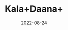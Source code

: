 ---
title: 'Kala+Daana+'
date: '2022-08-24' 
metatag: '' 
inventory: '0' 
draft: false 
# meta description 
shortDescripton: ''
description: 'Seed'
longdescription: ''
featured: True
# product Price
price: '100.0'
# Product Short Description
shortDescription: ''
productID: '281EB70A-1B23-ED11-9968-005056B3A416'
type: 'products'
category: 'Seed' 
thumnailproduct: 'https://aminsaddiquidawakhana.eralive.net/images/products/281EB70A-1B23-ED11-9968-005056B3A4161.png' 
images:
  - image: 'images/products/281EB70A-1B23-ED11-9968-005056B3A4161.png'  
Variants:
---